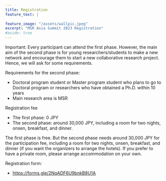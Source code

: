 ```yaml
---
title: Registration
feature_text: |
  
feature_image: "/assets/wallpic.jpeg"
excerpt: "MSR Asia Summit 2023 Registration"
#aside: true
---
```


Important: Every participant can attend the first phase. However, the main aim of the second phase is for young researchers/students to make a new network and encourage them to start a new collaborative research project. Hence, we will ask for some requirements. 

Requirements for the second phase: 
- Doctoral program student or Master program student who plans to go to Doctoral program or researchers who have obtained a Ph.D. within 10 years
- Main research area is MSR


Registration fee
- The first phase: 0 JPY
- The second phase: around 30,000 JPY, including a room for two nights, onsen, breakfast, and dinner. 

The first phase is free. But the second phase needs around 30,000 JPY for the participation fee, including a room for two nights, onsen, breakfast, and dinner (if you want the organizers to arrange the hotels). If you prefer to have a private room, please arrange accommodation on your own.

Registration form:
- https://forms.gle/2NqADF6U9bnkB8U1A
